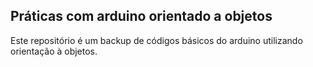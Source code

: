 ## Práticas com arduino orientado a objetos

Este repositório é um backup de códigos básicos do arduino utilizando orientação à objetos.
